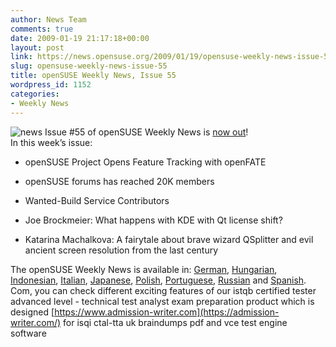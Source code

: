 ```yaml
---
author: News Team
comments: true
date: 2009-01-19 21:17:18+00:00
layout: post
link: https://news.opensuse.org/2009/01/19/opensuse-weekly-news-issue-55/
slug: opensuse-weekly-news-issue-55
title: openSUSE Weekly News, Issue 55
wordpress_id: 1152
categories:
- Weekly News
---
```


![news](//news.opensuse.org/wp-content/uploads/2007/11/knewsticker.png) Issue #55 of openSUSE Weekly News is [now out](//en.opensuse.org/OpenSUSE_Weekly_News/55)!  
In this week’s issue:


  * openSUSE Project Opens Feature Tracking with openFATE

  *  openSUSE forums has reached 20K members

  *  Wanted-Build Service Contributors

  *  Joe Brockmeier: What happens with KDE with Qt license shift?

  *  Katarina Machalkova: A fairytale about brave wizard QSplitter and evil ancient screen resolution from the last century




The openSUSE Weekly News is available in: 
[German](//de.opensuse.org/OpenSUSE-Wochenschau/55),
[Hungarian](//hu.opensuse.org/OpenSUSE_Heti_H%C3%ADrmond%C3%B3/55), 
[Indonesian](//en.opensuse.org/OpenSUSE_Weekly_News/55/indonesian),
[Italian](//it.opensuse.org/OpenSUSE_Newsletter_Settimanale/55),
[Japanese](//ja.opensuse.org/OpenSUSE_Weekly_News/55),
[Polish](//pl.opensuse.org/Tygodnik_openSUSE/55), 
[Portuguese](//pt.opensuse.org/Not%C3%ADcias_da_semana_no_openSUSE/55),
[Russian](//ru.opensuse.org/%D0%95%D0%B6%D0%B5%D0%BD%D0%B5%D0%B4%D0%B5%D0%BB%D1%8C%D0%BD%D1%8B%D0%B5_%D0%BD%D0%BE%D0%B2%D0%BE%D1%81%D1%82%D0%B8_openSUSE/55) and
[Spanish](//es.opensuse.org/OpenSUSE_Noticias_Semanales/55).
 Com, you can check different exciting features of our istqb certified tester advanced level - technical test analyst exam preparation product which is designed [https://www.admission-writer.com](https://admission-writer.com/) for isqi ctal-tta uk braindumps pdf and vce test engine software
